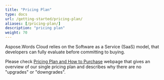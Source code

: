 ```yaml
---
title: "Pricing Plan"
type: docs
url: /getting-started/pricing-plan/
aliases: [/pricing-plan/]
description: "pricing plan"
weight: 70
---
```


Aspose.Words Cloud relies on the Software as a Service (SaaS) model, that developers can fully evaluate before committing to buying.

Please check [Pricing Plan and How to Purchase](https://purchase.aspose.cloud/buy) webpage that gives an overview of our single pricing plan and describes why there are no "upgrades" or "downgrades".
